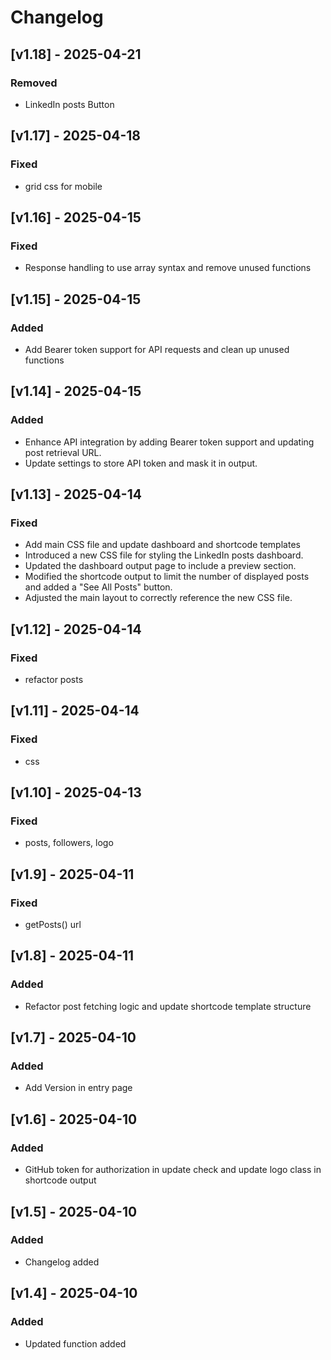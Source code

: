 # Changelog

## [v1.18] - 2025-04-21

### Removed

- LinkedIn posts Button

## [v1.17] - 2025-04-18

### Fixed

- grid css for mobile

## [v1.16] - 2025-04-15

### Fixed

- Response handling to use array syntax and remove unused functions

## [v1.15] - 2025-04-15

### Added

- Add Bearer token support for API requests and clean up unused functions

## [v1.14] - 2025-04-15

### Added

- Enhance API integration by adding Bearer token support and updating post retrieval URL.
- Update settings to store API token and mask it in output.

## [v1.13] - 2025-04-14

### Fixed

- Add main CSS file and update dashboard and shortcode templates
- Introduced a new CSS file for styling the LinkedIn posts dashboard.
- Updated the dashboard output page to include a preview section.
- Modified the shortcode output to limit the number of displayed posts and added a "See All Posts" button.
- Adjusted the main layout to correctly reference the new CSS file.

## [v1.12] - 2025-04-14

### Fixed

- refactor posts

## [v1.11] - 2025-04-14

### Fixed

- css

## [v1.10] - 2025-04-13

### Fixed

- posts, followers, logo

## [v1.9] - 2025-04-11

### Fixed

- getPosts() url

## [v1.8] - 2025-04-11

### Added

- Refactor post fetching logic and update shortcode template structure

## [v1.7] - 2025-04-10

### Added

- Add Version in entry page

## [v1.6] - 2025-04-10

### Added

- GitHub token for authorization in update check and update logo class in shortcode output

## [v1.5] - 2025-04-10

### Added

- Changelog added

## [v1.4] - 2025-04-10

### Added

- Updated function added
